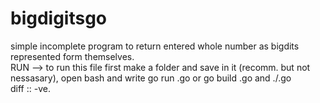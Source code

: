 # bigdigitsgo
simple incomplete program to return entered whole number as bigdits represented form themselves.  
RUN --> to run this file first make a folder and save in it (recomm. but not nessasary), open bash and write go run <name>.go <whole-number> or go build <name>.go and ./<name>.go <number>  
diff :: -ve.
